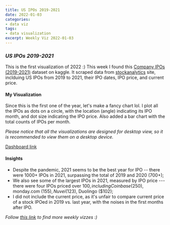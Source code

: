 ```yaml
---
title: US IPOs 2019-2021
date: 2022-01-03
categories:
- data viz
tags:
- data visualization
excerpt: Weekly Viz 2022-01-03
---
```


### *US IPOs 2019-2021*

This is the first visualization of 2022 :) This week I found this [Company IPOs (2019-2021)](https://www.kaggle.com/shivamb/company-ipos-2019-2021) dataset on kaggle. It scraped data from [stockanalytics](https://stockanalysis.com/ipos/) site, inclduing US IPOs from 2019 to 2021, their IPO dates, IPO price, and current price.    

#### My Visualization

Since this is the first one of the year, let's make a fancy chart lol. I plot all the IPOs as dots on a circle, with the location (angle) indicating its IPO month, and dot size indicating the IPO price. Also added a bar chart with the total counts of IPOs per month.  

*Please notice that all the visualizations are designed for desktop view, so it is recommended to view them on a desktop device.*  

<div class='tableauPlaceholder' id='viz1641270761000' style='position: relative'>
  <object class='tableauViz'  style='display:none;'>
    <param name='host_url' value='https%3A%2F%2Fpublic.tableau.com%2F' />
    <param name='embed_code_version' value='3' /> 
    <param name='site_root' value='' />
    <param name='name' value='20220103USIPOs2019-2021&#47;USIPOs2019-2021' />
    <param name='tabs' value='no' />
    <param name='toolbar' value='yes' />
    <param name='animate_transition' value='yes' />
    <param name='display_static_image' value='yes' />
    <param name='display_spinner' value='yes' />
    <param name='display_overlay' value='yes' />
    <param name='display_count' value='yes' />
    <param name='language' value='en-US' />
    <param name='filter' value='publish=yes' />
  </object></div>       
  <script type='text/javascript'>     
  var divElement = document.getElementById('viz1641270761000');     
  var vizElement = divElement.getElementsByTagName('object')[0];         
  if ( divElement.offsetWidth > 800 ) { vizElement.style.width='600px';vizElement.style.height='627px';} else if ( divElement.offsetWidth > 500 ) { vizElement.style.width='600px';vizElement.style.height='627px';} else { vizElement.style.width='100%';vizElement.style.height='727px';}    
  var scriptElement = document.createElement('script');        
  scriptElement.src = 'https://public.tableau.com/javascripts/api/viz_v1.js';    
  vizElement.parentNode.insertBefore(scriptElement, vizElement);             
</script>
  
[Dashboard link](https://public.tableau.com/views/20220103USIPOs2019-2021/USIPOs2019-2021?:language=en-US&publish=yes&:display_count=n&:origin=viz_share_link)
  
#### Insights
* Despite the pandemic, 2021 seems to be the best year for IPO -- there were 1000+ IPOs in 2021, surpassing the total of 2019 and 2020 (700+);  
* We also see some of the largest IPOs in 2021, measured by IPO price --- there were four IPOs priced over $100, including Coinbase ($250), monday.com ($155), Nuvei ($123), Duolingo ($102);  
* I did not include the current price, as it's unfair to compare current price of a stock IPOed in 2019 vs. last year, with the noises in the first months after IPO.    
 
*Follow [this link](https://yudong-94.github.io/personal-website/project/WeeklyViz2022/) to find more weekly vizzes :)*
